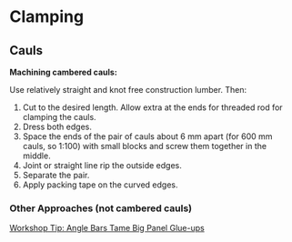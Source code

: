 # Clamping

## Cauls

**Machining cambered cauls:**  

Use relatively straight and knot free construction lumber. Then:

1. Cut to the desired length. Allow extra at the ends for threaded rod for clamping the cauls.
1. Dress both edges.
1. Space the ends of the pair of cauls about 6 mm apart (for 600 mm cauls, so 1:100) with small blocks and screw them together in the middle.
1. Joint or straight line rip the outside edges.
1. Separate the pair.
1. Apply packing tape on the curved edges.

[]()

### Other Approaches (not cambered cauls)

[Workshop Tip: Angle Bars Tame Big Panel Glue-ups](https://www.finewoodworking.com/2018/04/17/268-workshop-tip-angle-bars-tame-big-panel-glue-ups)
